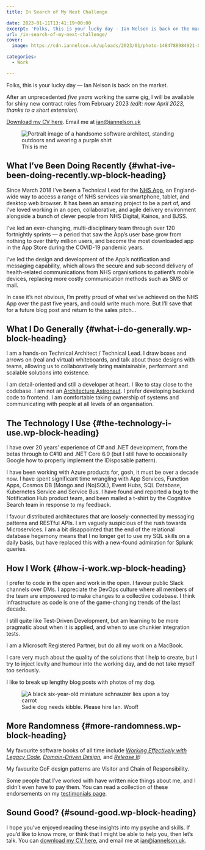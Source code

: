 ```yaml
---
title: In Search of My Next Challenge

date: 2023-01-11T13:41:19+00:00
excerpt: 'Folks, this is your lucky day - Ian Nelson is back on the market'
url: /in-search-of-my-next-challenge/
cover: 
  image: https://cdn.iannelson.uk/uploads/2023/01/photo-1484788984921-03950022c9ef.jpg

categories:
  - Work

---
```

Folks, this is your lucky day — Ian Nelson is back on the market.

After an unprecedented _five years_ working the same gig, I will be available for shiny new contract roles from February 2023 _(edit: now April 2023, thanks to a short extension)_.

[Download my CV here][1]. Email me at <ian@iannelson.uk> 

<div class="wp-block-image">
  <figure class="aligncenter"><img decoding="async" src="https://cdn.iannelson.uk/uploads/2023/08/IMG_0254-1.jpg" alt="Portrait image of a handsome software architect, standing outdoors and wearing a purple shirt" /><figcaption class="wp-element-caption">This is me</figcaption></figure>
</div>

## What I’ve Been Doing Recently {#what-ive-been-doing-recently.wp-block-heading}

Since March 2018 I’ve been a Technical Lead for the [NHS App][2], an England-wide way to access a range of NHS services via smartphone, tablet, and desktop web browser. It has been an amazing project to be a part of, and I’ve loved working in an open, collaborative, and agile delivery environment alongside a bunch of clever people from NHS Digital, Kainos, and BJSS.

I’ve led an ever-changing, multi-disciplinary team through over 120 fortnightly sprints — a period that saw the App’s user base grow from nothing to over thirty million users, and become the most downloaded app in the App Store during the COVID-19 pandemic years.

I’ve led the design and development of the App’s notification and messaging capability, which allows the secure and sub second delivery of health-related communications from NHS organisations to patient’s mobile devices, replacing more costly communication methods such as SMS or mail.

In case it’s not obvious, I’m pretty proud of what we’ve achieved on the NHS App over the past five years, and could write much more. But I’ll save that for a future blog post and return to the sales pitch&#8230;

## What I Do Generally {#what-i-do-generally.wp-block-heading}

I am a hands-on Technical Architect / Technical Lead. I draw boxes and arrows on (real and virtual) whiteboards, and talk about those designs with teams, allowing us to collaboratively bring maintainable, performant and scalable solutions into existence.

I am detail-oriented and still a developer at heart. I like to stay close to the codebase. I am not an [Architecture Astronaut][3]. I prefer developing backend code to frontend. I am comfortable taking ownership of systems and communicating with people at all levels of an organisation.

## The Technology I Use {#the-technology-i-use.wp-block-heading}

I have over 20 years’ experience of C# and .NET development, from the betas through to C#10 and .NET Core 6.0 (but I still have to occasionally Google how to properly implement the IDisposable pattern).

I have been working with Azure products for, gosh, it must be over a decade now. I have spent significant time wrangling with App Services, Function Apps, Cosmos DB (Mongo and (No)SQL), Event Hubs, SQL Database, Kubernetes Service and Service Bus. I have found and reported a bug to the Notification Hub product team, and been mailed a t-shirt by the Cognitive Search team in response to my feedback.

I favour distributed architectures that are loosely-connected by messaging patterns and RESTful APIs. I am vaguely suspicious of the rush towards Microservices. I am a bit disappointed that the end of the relational database hegemony means that I no longer get to use my SQL skills on a daily basis, but have replaced this with a new-found admiration for Splunk queries.

## How I Work {#how-i-work.wp-block-heading}

I prefer to code in the open and work in the open. I favour public Slack channels over DMs. I appreciate the DevOps culture where all members of the team are empowered to make changes to a collective codebase. I think infrastructure as code is one of the game-changing trends of the last decade.

I still quite like Test-Driven Development, but am learning to be more pragmatic about when it is applied, and when to use chunkier integration tests.

I am a Microsoft Registered Partner, but do all my work on a MacBook.

I care very much about the quality of the solutions that I help to create, but I try to inject levity and humour into the working day, and do not take myself too seriously.

I like to break up lengthy blog posts with photos of my dog.

<div class="wp-block-image">
  <figure class="aligncenter size-large"><img decoding="async" src="https://cdn.iannelson.uk/uploads/2023/08/IMG_0221.jpg" alt="A black six-year-old miniature schnauzer lies upon a toy carrot" /><figcaption class="wp-element-caption">Sadie dog needs kibble. Please hire Ian. Woof!</figcaption></figure>
</div>

## More Randomness {#more-randomness.wp-block-heading}

My favourite software books of all time include _[Working Effectively with Legacy Code][4], [Domain-Driven Design][5],_ and _[Release It][6]!_ 

My favourite GoF design patterns are Visitor and Chain of Responsibility.

Some people that I’ve worked with have written nice things about me, and I didn’t even have to pay them. You can read a collection of these endorsements on my [testimonials page][7].

## Sound Good? {#sound-good.wp-block-heading}

I hope you’ve enjoyed reading these insights into my psyche and skills. If you’d like to know more, or think that I might be able to help you, then let’s talk. You can [download my CV here][1], and email me at <ian@iannelson.uk>.

 [1]: https://files.iannelson.uk/iannelson.pdf
 [2]: https://www.nhs.uk/nhs-app/
 [3]: https://www.joelonsoftware.com/2001/04/21/dont-let-architecture-astronauts-scare-you/
 [4]: https://amzn.to/3XqhrLr
 [5]: https://amzn.to/3ZE8zDV
 [6]: https://amzn.to/3QzeaqW
 [7]: https://blog.iannelson.uk/testimonials/